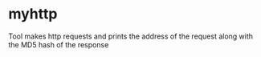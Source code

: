 # myhttp
Tool makes http requests and prints the address of the request along with the MD5 hash of the response
